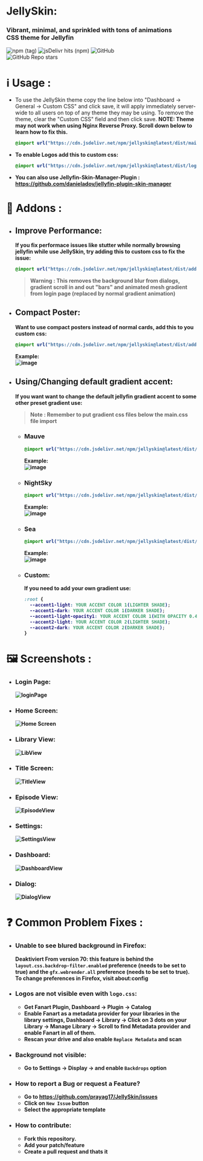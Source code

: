 # JellySkin:
### Vibrant, minimal, and sprinkled with tons of animations <br> CSS theme for Jellyfin
  
![npm (tag)](https://img.shields.io/npm/v/jellyskin/latest?style=for-the-badge) ![jsDelivr hits (npm)](https://img.shields.io/jsdelivr/npm/hm/jellyskin?label=Downloads&style=for-the-badge) ![GitHub](https://img.shields.io/github/license/prayag17/JellySkin?style=for-the-badge)\
![GitHub Repo stars](https://img.shields.io/github/stars/prayag17/JellySkin?style=social)

# :information_source: Usage :
- To use the JellySkin theme copy the line below into "Dashboard -> General -> Custom CSS" and click save, it will apply immediately server-wide to all users on top of any theme they may be using. To remove the theme, clear the "Custom CSS" field and then click save. <b>NOTE: Theme may not work when using Nginx Reverse Proxy. Scroll down below to learn how to fix this.

  ```css
  @import url("https://cdn.jsdelivr.net/npm/jellyskin@latest/dist/main.css");
  ```

- To enable Logos add this to custom css:
  ```css
  @import url("https://cdn.jsdelivr.net/npm/jellyskin@latest/dist/logo.css");
  ```
  
- You can also use Jellyfin-Skin-Manager-Plugin : https://github.com/danieladov/jellyfin-plugin-skin-manager

# :electric_plug: Addons :
- ## Improve Performance:
    If you fix performace issues like stutter while normally browsing jellyfin while use JellySkin, try adding this to custom css to fix the issue:
    
    ```css
    @import url("https://cdn.jsdelivr.net/npm/jellyskin@latest/dist/addons/improvePerformance.css")
    ```
    
    > **Warning** : This removes the background blur from dialogs, gradient scroll in and out "bars" and animated mesh gradient from login page (replaced by normal gradient animation)
    
- ## Compact Poster:
    Want to use compact posters instead of normal cards, add this to you custom css:
    
    ```css
    @import url("https://cdn.jsdelivr.net/npm/jellyskin@latest/dist/addons/compactPosters.css");
    ```
    
    Example:\
    ![image](https://user-images.githubusercontent.com/55829513/200132447-5307c19f-97e5-4022-ab42-c5b8bf632d6b.png)

- ## Using/Changing default gradient accent:
    If you want want to change the default jellyfin gradient accent to some other preset gradient use:
    > **Note** : Remember to put gradient css files below the main.css file import 
    - ### Mauve
      ```css
      @import url("https://cdn.jsdelivr.net/npm/jellyskin@latest/dist/addons/gradients/mauve.css");
      ```
      Example:\
      ![image](https://user-images.githubusercontent.com/55829513/200132732-d188392a-5642-47f7-bb62-f204a85d992e.png)

    - ### NightSky
      ```css
      @import url("https://cdn.jsdelivr.net/npm/jellyskin@latest/dist/addons/gradients/nightSky.css");
      ```
      Example:\
      ![image](https://user-images.githubusercontent.com/55829513/200132808-5b02c8e9-29c1-4a6b-ad3c-514588cf717a.png)

    - ### Sea
      ```css
      @import url("https://cdn.jsdelivr.net/npm/jellyskin@latest/dist/addons/gradients/sea.css");
      ```
      Example:\
      ![image](https://user-images.githubusercontent.com/55829513/200132840-984deaf3-c228-4092-be8f-44c325d57782.png)
      
    - ### Custom:
      If you need to add your own gradient use:
      ```css
      :root {
        --accent1-light: YOUR ACCENT COLOR 1(LIGHTER SHADE);
        --accent1-dark: YOUR ACCENT COLOR 1(DARKER SHADE);
        --accent1-light-opacity1: YOUR ACCENT COLOR 1(WITH OPACITY 0.4);
        --accent2-light: YOUR ACCENT COLOR 2(LIGHTER SHADE);
        --accent2-dark: YOUR ACCENT COLOR 2(DARKER SHADE);
      }
      ```

# :framed_picture: Screenshots :
- ### Login Page:
    ![loginPage](https://user-images.githubusercontent.com/55829513/200134094-9bafba9d-4cfa-48c3-bbf4-e01bc21ecdd1.png)

- ### Home Screen:
    ![Home Screen](https://user-images.githubusercontent.com/55829513/200134098-6463a6e7-95bb-4af6-a451-b6ac5ef7abad.png)

- ### Library View:
    ![LibView](https://user-images.githubusercontent.com/55829513/200133209-413d6e6c-3569-4aaf-9db7-f576c141f519.png)
    
- ### Title Screen:
    ![TitleView](https://user-images.githubusercontent.com/55829513/200133240-075f604d-ae7f-48cb-9a42-445d8f3ef427.png)

- ### Episode View:
    ![EpisodeView](https://user-images.githubusercontent.com/55829513/200133258-4eabfc3d-475f-4b42-a496-bc2de60c11a5.png)

- ### Settings:
    ![SettingsView](https://user-images.githubusercontent.com/55829513/200133273-3ff7ba73-bad2-4f7c-88b1-e8298d246587.png)

- ### Dashboard:
    ![DashboardView](https://user-images.githubusercontent.com/55829513/200133302-5d7e7ac1-201b-4cb4-a839-ee53c5c6a6f2.png)

- ### Dialog:
    ![DialogView](https://user-images.githubusercontent.com/55829513/200133331-ee7838d0-6318-4175-b969-c06647bf65a0.png)

# :question: Common Problem Fixes :
- ### Unable to see blured background in Firefox:
  Deaktiviert From version 70: this feature is behind the `layout.css.backdrop-filter.enabled` preference (needs to be set to true) and the `gfx.webrender.all`  preference (needs to be set to true).
  To change preferences in Firefox, visit about:config
  
- ### Logos are not visible even with `logo.css`:
  - Get Fanart Plugin, Dashboard -> Plugin -> Catalog
  - Enable Fanart as a metadata provider for your libraries in the library settings, Dashboard -> Library -> Click on 3 dots on your Library -> Manage Library -> Scroll to find Metadata provider and enable Fanart in all of them.
  - Rescan your drive and also enable `Replace Metadata` and scan

- ### Background not visible:
  - Go to Settings -> Display -> and enable `Backdrops` option

- ### How to report a Bug or request a Feature?
  - Go to https://github.com/prayag17/JellySkin/issues
  - Click on `New Issue` button
  - Select the appropriate template

- ### How to contribute:
  - Fork this repository.
  - Add your patch/feature
  - Create a pull request and thats it
